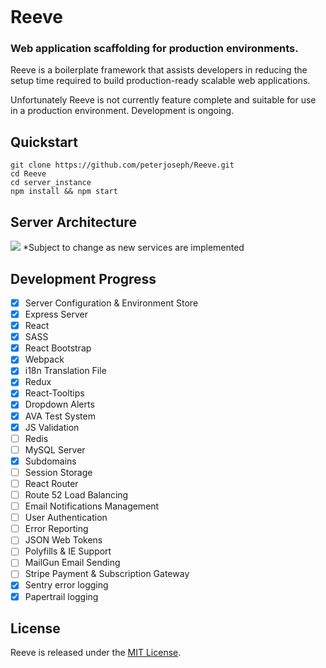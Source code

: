 ![]()

# Reeve

### Web application scaffolding for production environments.

Reeve is a boilerplate framework that assists developers in reducing the setup time required to build production-ready scalable web applications.

Unfortunately Reeve is not currently feature complete and suitable for use in a production environment. Development is ongoing.

## Quickstart

```
git clone https://github.com/peterjoseph/Reeve.git
cd Reeve
cd server_instance
npm install && npm start
```

## Server Architecture

![](https://i.imgur.com/NUYlFdg.jpg)
\*Subject to change as new services are implemented

## Development Progress

* [x] Server Configuration & Environment Store
* [x] Express Server
* [x] React
* [x] SASS
* [x] React Bootstrap
* [x] Webpack
* [x] i18n Translation File
* [x] Redux
* [x] React-Tooltips
* [x] Dropdown Alerts
* [x] AVA Test System
* [x] JS Validation
* [ ] Redis
* [ ] MySQL Server
* [x] Subdomains
* [ ] Session Storage
* [ ] React Router
* [ ] Route 52 Load Balancing
* [ ] Email Notifications Management
* [ ] User Authentication
* [ ] Error Reporting
* [ ] JSON Web Tokens
* [ ] Polyfills & IE Support
* [ ] MailGun Email Sending
* [ ] Stripe Payment & Subscription Gateway
* [x] Sentry error logging
* [x] Papertrail logging

## License

Reeve is released under the [MIT License](http://www.opensource.org/licenses/MIT).
